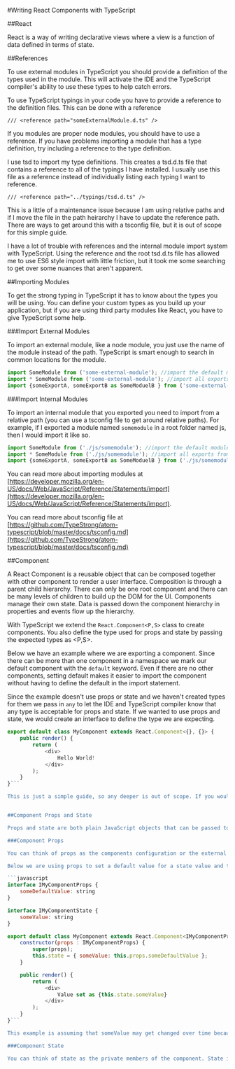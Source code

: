 #Writing React Components with TypeScript

##React

React is a way of writing declarative views where a view is a function of data defined in terms of state.

##References

To use external modules in TypeScript you should provide a definition of the types used in the module. This will activate the IDE and the TypeScript compiler's ability to use these types to help catch errors.

To use TypeScript typings in your code you have to provide a reference to the definition files. This can be done with a reference

`/// <reference path="someExternalModule.d.ts" />`

If you modules are proper node modules, you should have to use a reference. If you have problems importing a module that has a type definition, try including a reference to the type definition.

I use tsd to import my type definitions. This creates a tsd.d.ts file that contains a reference to all of the typings I have installed. I usually use this file as a reference instead of individually listing each typing I want to reference.

`/// <reference path="../typings/tsd.d.ts" />`

This is a little of a maintenance issue because I am using relative paths and if I move the file in the path heirarchy I have to update the reference path. There are ways to get around this with a tsconfig file, but it is out of scope for this simple guide.

I have a lot of trouble with references and the internal module import system with TypeScript. Using the reference and the root tsd.d.ts file has allowed me to use ES6 style import with little friction, but it took me some searching to get over some nuances that aren't apparent.

##Importing Modules

To get the strong typing in TypeScript it has to know about the types you will be using. You can define your custom types as you build up your application, but if you are using third party modules like React, you have to give TypeScript some help. 

###Import External Modules

To import an external module, like a node module, you just use the name of the module instead of the path. TypeScript is smart enough to search in common locations for the module.

```javascript
import SomeModule from ('some-external-module'); //import the default module
import * SomeModule from ('some-external-module'); //import all exports from the module
import {someExportA, someExportB as SomeModuelB } from ('some-external-module'); //import specific moduels and aliasing one of them to a specific name.
```

###Import Internal Modules

To import an internal module that you exported you need to import from a relative path (you can use a tsconfig file to get around relative paths). For example, if I exported a module named `somemodule` in a root folder named js, then I would import it like so.

```javascript
import SomeModule from ('./js/somemodule'); //import the default module
import * SomeModule from ('./js/somemodule'); //import all exports from the module
import {someExportA, someExportB as SomeModuelB } from ('./js/somemodule'); //import specific moduels and aliasing one of them to a specific name.
```

You can read more about importing modules  at [https://developer.mozilla.org/en-US/docs/Web/JavaScript/Reference/Statements/import](https://developer.mozilla.org/en-US/docs/Web/JavaScript/Reference/Statements/import).

You can read more about tsconfig file at [https://github.com/TypeStrong/atom-typescript/blob/master/docs/tsconfig.md](https://github.com/TypeStrong/atom-typescript/blob/master/docs/tsconfig.md)

##Component

A React Component is a reusable object that can be composed together with other component to render a user interface. Composition is through a parent child hierarchy. There can only be one root component and there can be many levels of children to build up the DOM for the UI. Components manage their own state. Data is passed down the component hierarchy in properties and events flow up the hierarchy.

With TypeScript we extend the `React.Component<P,S>` class to create components. You also define the type used for props and state by passing the expected types as <P,S>. 

Below we have an example where we are exporting a component. Since there can be more than one component in a namespace we mark our default component with the `default` keyword. Even if there are no other components, setting default makes it easier to import the component without having to define the default in the import statement.

Since the example doesn't use props or state and we haven't created types for them we pass in `any` to let the IDE and TypeScript compiler know that any type is acceptable for props and state. If we wanted to use props and state, we would create an interface to define the type we are expecting.

```javascript
export default class MyComponent extends React.Component<{}, {}> {
    public render() {
        return (
            <div>
                Hello World!
            </div>
        );
    }
}```

This is just a simple guide, so any deeper is out of scope. If you would like to get more info on React Components in TypeScript, I suggest taking a look at the type definition at [https://github.com/DefinitelyTyped/DefinitelyTyped/blob/master/react/react.d.ts](https://github.com/DefinitelyTyped/DefinitelyTyped/blob/master/react/react.d.ts). Unless the signature has changed, you can do a search for `type ReactInstance = Component<any, any> | Element;` to get a feel for how the type is constructed and what properties and methods are available.


##Component Props and State

Props and state are both plain JavaScript objects that can be passed to a component to provide the attributes of a component used to alter the behavior of the component and render HTML. There are some suggestions regarding props and state to help keep your application maintainable and easier to debug. These are only suggestions and there is nothing in React that will prevent you from not following them. If you want your application to be easier to reason about, I suggest you follow some guidelines to help make the state in your application easier to maintain and debug.

###Component Props

You can think of props as the components configuration or the external public API of the component. Once props are set don't expect them to stay in sync as the component goes through its lifecycle. Within the component, props should be considered immutable or read only. After the component is constructed props should not be changed. Parent components can pass props to their child components. A component can set default values for props to keep default values consistent when a props aren't passed in. Default props values will be overridden if props are passed into the component. 

Below we are using props to set a default value for a state value and then using the state value to render in the UI. When using TypeScript for React we define interfaces for the props and state objects. You can see this in the example, IMyComponentProps and IMyComponentState are interfaces that define the types these objects should contain. If your IDE support TypeScript it may be able to use these interfaces to give you visual feedback when you have the wrong types. The TypeScript compiler will also use the interfaces to do type checking. You can get a similar effect in normal React by using propTypes, but I enjoy how TypeScript maps to my C# OOP braint, it makes the component cleaner and easier to read in my opinion.

```javascript
interface IMyComponentProps {
    someDefaultValue: string
}

interface IMyComponentState {
    someValue: string
}

export default class MyComponent extends React.Component<IMyComponentProps, IMyComponentState> {
    constructor(props : IMyComponentProps) {
        super(props);
        this.state = { someValue: this.props.someDefaultValue };
    }

    public render() {
        return (
            <div>
                Value set as {this.state.someValue}
            </div>
        );
    }
}```

This example is assuming that someValue may get changed over time because it is in a state object (we aren't showing the code that would change the state to keep the code simple). If we know that someValue won't change during the components lifetime we would just use the props values directly in render (`Value set as {this.props.someDefaultValue}`). Since props are immutable and shouldn't change, we only move props to state in the constructor when we know the values will change.

###Component State

You can think of state as the private members of the component. State is only accessible within the component, the parent cannot mutate state. A parent can pass in props to set default vaules for state during construction of the component. Components use state to enable interactivity. As event happen in the UI state is updated and this causes the React to rerender the DOM with the new state. So, state should only be used for a component's attributes that need to change over time. All other attributes should be props.